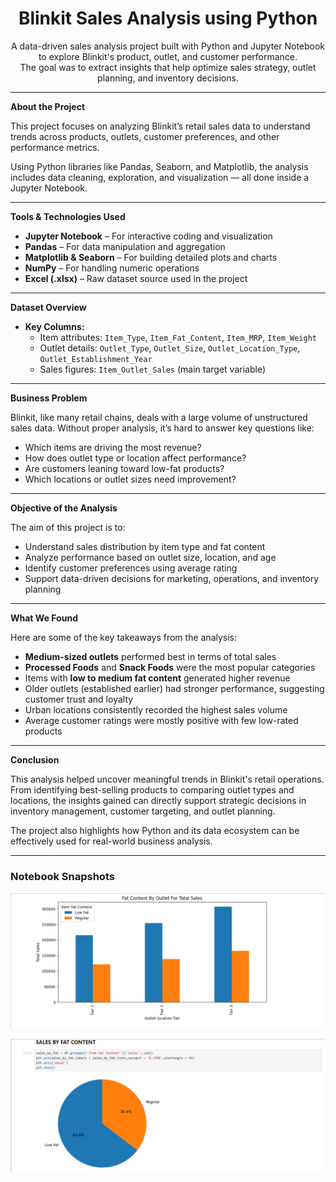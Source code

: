 <h1 align="center"><b>Blinkit Sales Analysis using Python</b></h1>

<p align="center">
  A data-driven sales analysis project built with Python and Jupyter Notebook to explore Blinkit's product, outlet, and customer performance.  
  <br>
  The goal was to extract insights that help optimize sales strategy, outlet planning, and inventory decisions.
</p>

---

**About the Project**

This project focuses on analyzing Blinkit’s retail sales data to understand trends across products, outlets, customer preferences, and other performance metrics.

Using Python libraries like Pandas, Seaborn, and Matplotlib, the analysis includes data cleaning, exploration, and visualization — all done inside a Jupyter Notebook.

---

**Tools & Technologies Used**

- **Jupyter Notebook** – For interactive coding and visualization  
- **Pandas** – For data manipulation and aggregation  
- **Matplotlib & Seaborn** – For building detailed plots and charts  
- **NumPy** – For handling numeric operations  
- **Excel (.xlsx)** – Raw dataset source used in the project  

---

**Dataset Overview**

- **Key Columns:**
  - Item attributes: `Item_Type`, `Item_Fat_Content`, `Item_MRP`, `Item_Weight`  
  - Outlet details: `Outlet_Type`, `Outlet_Size`, `Outlet_Location_Type`, `Outlet_Establishment_Year`  
  - Sales figures: `Item_Outlet_Sales` (main target variable)

---

**Business Problem**

Blinkit, like many retail chains, deals with a large volume of unstructured sales data. Without proper analysis, it’s hard to answer key questions like:
- Which items are driving the most revenue?
- How does outlet type or location affect performance?
- Are customers leaning toward low-fat products?
- Which locations or outlet sizes need improvement?

---

**Objective of the Analysis**

The aim of this project is to:
- Understand sales distribution by item type and fat content  
- Analyze performance based on outlet size, location, and age  
- Identify customer preferences using average rating  
- Support data-driven decisions for marketing, operations, and inventory planning  

---

**What We Found**

Here are some of the key takeaways from the analysis:

- **Medium-sized outlets** performed best in terms of total sales  
- **Processed Foods** and **Snack Foods** were the most popular categories  
- Items with **low to medium fat content** generated higher revenue  
- Older outlets (established earlier) had stronger performance, suggesting customer trust and loyalty  
- Urban locations consistently recorded the highest sales volume  
- Average customer ratings were mostly positive with few low-rated products

---

**Conclusion**

This analysis helped uncover meaningful trends in Blinkit's retail operations. From identifying best-selling products to comparing outlet types and locations, the insights gained can directly support strategic decisions in inventory management, customer targeting, and outlet planning.

The project also highlights how Python and its data ecosystem can be effectively used for real-world business analysis.

---

### Notebook Snapshots

<p align="center">
  <img src="https://github.com/VedantVivek/Blink-IT-analysis-in-Python/raw/main/Images%20of%20notebook/Snapshots%20of%20notebook.png" width="800"/>
</p>

<p align="center">
  <img src="https://github.com/VedantVivek/Blink-IT-analysis-in-Python/raw/main/Images%20of%20notebook/snapshots%20of%20notebook%202.png" width="800"/>
</p>

